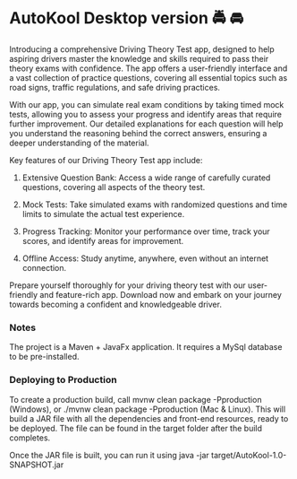 # AutoKool Desktop version :oncoming_police_car: :oncoming_automobile:

Introducing a comprehensive Driving Theory Test app, designed to help aspiring drivers master the knowledge and skills required to pass their theory exams with confidence. The app offers a user-friendly interface and a vast collection of practice questions, covering all essential topics such as road signs, traffic regulations, and safe driving practices.

With our app, you can simulate real exam conditions by taking timed mock tests, allowing you to assess your progress and identify areas that require further improvement. Our detailed explanations for each question will help you understand the reasoning behind the correct answers, ensuring a deeper understanding of the material.

Key features of our Driving Theory Test app include:

1. Extensive Question Bank: Access a wide range of carefully curated questions, covering all aspects of the theory test.

2. Mock Tests: Take simulated exams with randomized questions and time limits to simulate the actual test experience.

3. Progress Tracking: Monitor your performance over time, track your scores, and identify areas for improvement.

4. Offline Access: Study anytime, anywhere, even without an internet connection.

Prepare yourself thoroughly for your driving theory test with our user-friendly and feature-rich app. Download now and embark on your journey towards becoming a confident and knowledgeable driver.


### Notes
The project is a Maven + JavaFx application. It requires a MySql database to be pre-installed.

### Deploying to Production
To create a production build, call mvnw clean package -Pproduction (Windows), or ./mvnw clean package -Pproduction (Mac & Linux). This will build a JAR file with all the dependencies and front-end resources, ready to be deployed. The file can be found in the target folder after the build completes.

Once the JAR file is built, you can run it using java -jar target/AutoKool-1.0-SNAPSHOT.jar
